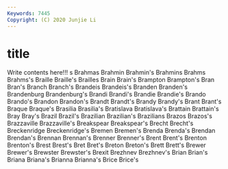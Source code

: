 ```yaml
---
Keywords: 7445
Copyright: (C) 2020 Junjie Li
---
```


# title

Write contents here!!!
s 
Brahmas 
Brahmin 
Brahmin's 
Brahmins 
Brahms 
Brahms's
Braille 
Braille's 
Brailles 
Brain 
Brain's 
Brampton 
Brampton's 
Bran 
Bran's 
Branch
Branch's 
Brandeis 
Brandeis's 
Branden 
Branden's 
Brandenburg 
Brandenburg's 
Brandi 
Brandi's 
Brandie
Brandie's 
Brando 
Brando's 
Brandon 
Brandon's 
Brandt 
Brandt's 
Brandy 
Brandy's 
Brant
Brant's 
Braque 
Braque's 
Brasilia 
Brasilia's 
Bratislava 
Bratislava's 
Brattain 
Brattain's 
Bray
Bray's 
Brazil 
Brazil's 
Brazilian 
Brazilian's 
Brazilians 
Brazos 
Brazos's 
Brazzaville 
Brazzaville's
Breakspear 
Breakspear's 
Brecht 
Brecht's 
Breckenridge 
Breckenridge's 
Bremen 
Bremen's 
Brenda 
Brenda's
Brendan 
Brendan's 
Brennan 
Brennan's 
Brenner 
Brenner's 
Brent 
Brent's 
Brenton 
Brenton's
Brest 
Brest's 
Bret 
Bret's 
Breton 
Breton's 
Brett 
Brett's 
Brewer 
Brewer's
Brewster 
Brewster's 
Brexit 
Brezhnev 
Brezhnev's 
Brian 
Brian's 
Briana 
Briana's 
Brianna
Brianna's 
Brice 
Brice's 
